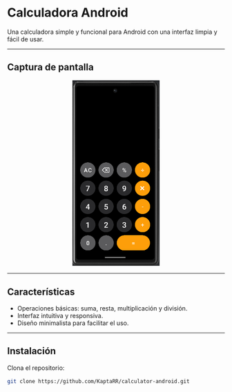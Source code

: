 # Calculadora Android

Una calculadora simple y funcional para Android con una interfaz limpia y fácil de usar.

---

## Captura de pantalla

<p align="center">
  <img src="https://raw.githubusercontent.com/KaptaRR/calculator-android/bdfadfa047fff31ec552580ace57508dd8ba800f/screenshot-calculator.png" width="40%" alt="Captura Calculadora" />
</p>

---

## Características

- Operaciones básicas: suma, resta, multiplicación y división.
- Interfaz intuitiva y responsiva.
- Diseño minimalista para facilitar el uso.

---

## Instalación

Clona el repositorio:

```bash
git clone https://github.com/KaptaRR/calculator-android.git
